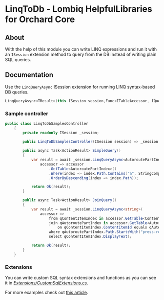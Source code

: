 # LinqToDb - Lombiq HelpfulLibraries for Orchard Core



## About

With the help of this module you can write LINQ expressions and run it with an `ISession` extension method to query from the DB instead of writing plain SQL queries.


## Documentation

Use the `LinqQueryAsync` ISession extension for running LINQ syntax-based DB queries.

```csharp 
LinqQueryAsync<TResult>(this ISession session,Func<ITableAccessor, IQueryable> query)
```

### Sample controller

```csharp
public class LinqToDbSamplesController
    {
        private readonly ISession _session;
        
        public LinqToDbSamplesController(ISession session) => _session = session;

        public async Task<ActionResult> SimpleQuery()
        {
            var result = await _session.LinqQueryAsync<AutoroutePartIndex>(
                accessor => accessor
                    .GetTable<AutoroutePartIndex>()
                    .Where(index => index.Path.Contains("a", StringComparison.OrdinalIgnoreCase))
                    .OrderByDescending(index => index.Path));

            return Ok(result);
        }

        public async Task<ActionResult> JoinQuery()
        {
            var result = await _session.LinqQueryAsync<string>(
                accessor =>
                    from qContentItemIndex in accessor.GetTable<ContentItemIndex>()
                    join qAutoroutePartIndex in accessor.GetTable<AutoroutePartIndex>()
                        on qContentItemIndex.ContentItemId equals qAutoroutePartIndex.ContentItemId
                    where qAutoroutePartIndex.Path.StartsWith("press-release/", StringComparison.OrdinalIgnoreCase)
                    select qContentItemIndex.DisplayText);

            return Ok(result);
        }
    }
```

### Extensions

You can write custom SQL syntax extensions and functions as you can see it in *[Extensions/CustomSqlExtensions.cs](Extensions/CustomSqlExtensions.cs)*.

For more examples check out [this article](http://blog.linq2db.com/2016/06/how-to-teach-linq-to-db-convert-custom.html).
